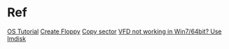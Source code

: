 
Ref
===
[OS Tutorial](http://www.brokenthorn.com/Resources/OSDev0.html)
[Create Floppy](http://techatplay.wordpress.com/2011/08/07/how-to-create-floppy-disk-image-in-os-x/)
[Copy sector](http://m3os.wordpress.com/2009/03/02/tutorial-building-a-simple-boot-sector-on-os-x/)
[VFD not working in Win7/64bit? Use Imdisk](http://www.ltr-data.se/opencode.html/#ImDisk)
